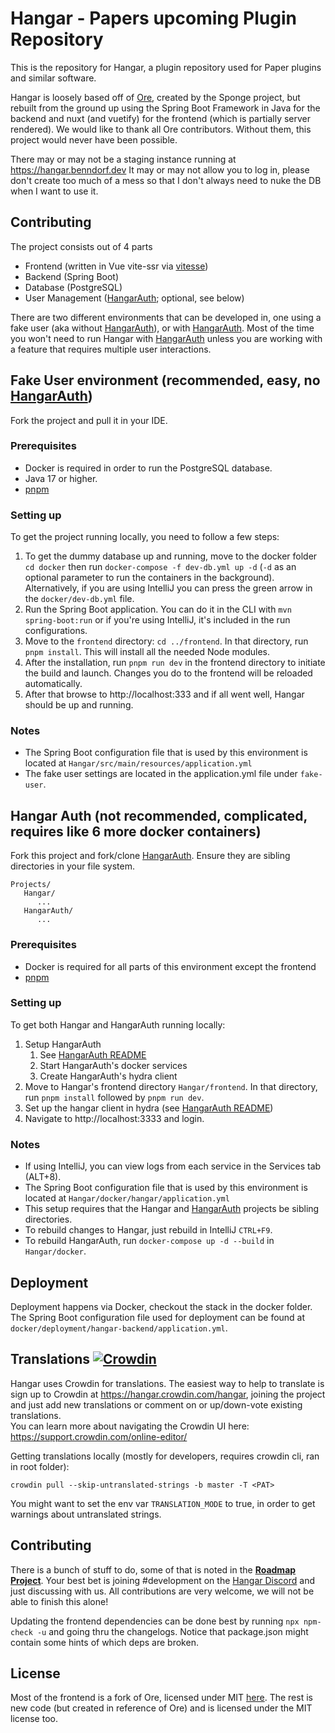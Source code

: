 # Hangar - Papers upcoming Plugin Repository

This is the repository for Hangar, a plugin repository used for Paper plugins and similar software.

Hangar is loosely based off of [Ore](https://github.com/SpongePowered/Ore), created by the Sponge project,
but rebuilt from the ground up using the Spring Boot Framework in Java for the backend and nuxt (and vuetify) for the frontend (which is partially server rendered).
We would like to thank all Ore contributors. Without them, this project would never have been possible.

There may or may not be a staging instance running at https://hangar.benndorf.dev
It may or may not allow you to log in, please don't create too much of a mess so that I don't always need to nuke the DB when I want to use it.

## Contributing
The project consists out of 4 parts
* Frontend (written in Vue vite-ssr via [vitesse](https://github.com/antfu/vitesse))
* Backend (Spring Boot)
* Database (PostgreSQL)
* User Management ([HangarAuth]; optional, see below)

There are two different environments that can be developed in, one using a fake user (aka without [HangarAuth]), or with [HangarAuth].
Most of the time you won't need to run Hangar with [HangarAuth] unless you are working with a feature that requires multiple user interactions.

## Fake User environment (recommended, easy, no [HangarAuth])

Fork the project and pull it in your IDE.
### Prerequisites

* Docker is required in order to run the PostgreSQL database.
* Java 17 or higher.
* [pnpm]
### Setting up
To get the project running locally, you need to follow a few steps:
1. To get the dummy database up and running, move to the docker folder `cd docker` then run `docker-compose -f dev-db.yml up -d` (`-d` as an optional parameter to run the containers in the background).
   Alternatively, if you are using IntelliJ you can press the green arrow in the `docker/dev-db.yml` file.
2. Run the Spring Boot application. You can do it in the CLI with `mvn spring-boot:run` or if you're using IntelliJ, it's included in the run configurations.
3. Move to the `frontend` directory: `cd ../frontend`. In that directory, run `pnpm install`. This will install all the needed Node modules.
5. After the installation, run `pnpm run dev` in the frontend directory to initiate the build and launch. Changes you do to the frontend will be reloaded automatically.
6. After that browse to http://localhost:333 and if all went well, Hangar should be up and running.

### Notes
* The Spring Boot configuration file that is used by this environment is located at `Hangar/src/main/resources/application.yml`
* The fake user settings are located in the application.yml file under `fake-user`.

## Hangar Auth (not recommended, complicated, requires like 6 more docker containers)
Fork this project and fork/clone [HangarAuth]. Ensure they are sibling directories in your file system.
```
Projects/
   Hangar/
      ...
   HangarAuth/
      ...
```

### Prerequisites
* Docker is required for all parts of this environment except the frontend
* [pnpm]
### Setting up
To get both Hangar and HangarAuth running locally:
1. Setup HangarAuth
    1. See [HangarAuth README](https://github.com/HangarMC/HangarAuth/blob/master/README.md)
    2. Start HangarAuth's docker services
    3. Create HangarAuth's hydra client
2. Move to Hangar's frontend directory `Hangar/frontend`. In that directory, run `pnpm install` followed by `pnpm run dev`.
3. Set up the hangar client in hydra (see [HangarAuth README](https://github.com/HangarMC/HangarAuth/blob/master/README.md))
4. Navigate to http://localhost:3333 and login.


### Notes
* If using IntelliJ, you can view logs from each service in the Services tab (ALT+8).
* The Spring Boot configuration file that is used by this environment is located at `Hangar/docker/hangar/application.yml`
* This setup requires that the Hangar and [HangarAuth] projects be sibling directories.
* To rebuild changes to Hangar, just rebuild in IntelliJ `CTRL+F9`.
* To rebuild HangarAuth, run `docker-compose up -d --build` in `Hangar/docker`.

## Deployment

Deployment happens via Docker, checkout the stack in the docker folder. The Spring Boot configuration file used for deployment can be found at
`docker/deployment/hangar-backend/application.yml`.

## Translations [![Crowdin](https://badges.crowdin.net/e/b13e6a1c05002365ee9031712112bd63/localized.svg)](https://hangar.crowdin.com/hangar)

Hangar uses Crowdin for translations. The easiest way to help to translate is sign up to Crowdin at https://hangar.crowdin.com/hangar,
joining the project and just add new translations or comment on or up/down-vote existing translations.  
You can learn more about navigating the Crowdin UI here: https://support.crowdin.com/online-editor/

Getting translations locally (mostly for developers, requires crowdin cli, ran in root folder):

`crowdin pull --skip-untranslated-strings -b master -T <PAT>`

You might want to set the env var `TRANSLATION_MODE` to true, in order to get warnings about untranslated strings.

## Contributing

There is a bunch of stuff to do, some of that is noted in the [**Roadmap Project**](https://github.com/PaperMC/Hangar/projects/1).
Your best bet is joining #development on the [Hangar Discord](https://discord.gg/zvrAEbvJ4a) and just discussing with us.
All contributions are very welcome, we will not be able to finish this alone!

Updating the frontend dependencies can be done best by running `npx npm-check -u` and going thru the changelogs. Notice that package.json might contain some hints of which deps are broken.

## License

Most of the frontend is a fork of Ore, licensed under MIT [here](https://github.com/SpongePowered/Ore/blob/staging/LICENSE.txt).
The rest is new code (but created in reference of Ore) and is licensed under the MIT license too.

[pnpm]: https://pnpm.io/installation
[HangarAuth]: https://github.com/HangarMC/HangarAuth
